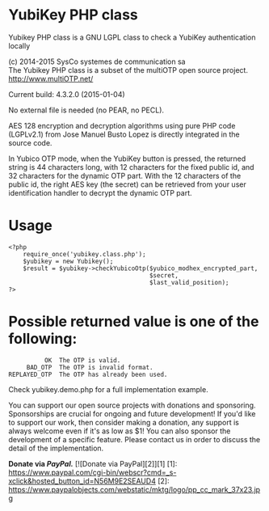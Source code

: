 YubiKey PHP class
=================

Yubikey PHP class is a GNU LGPL class to check a YubiKey authentication locally

(c) 2014-2015 SysCo systemes de communication sa  
The Yubikey PHP class is a subset of the multiOTP open source project.  
http://www.multiOTP.net/

Current build: 4.3.2.0 (2015-01-04)

No external file is needed (no PEAR, no PECL).

AES 128 encryption and decryption algorithms using pure PHP code (LGPLv2.1)
from Jose Manuel Busto Lopez is directly integrated in the source code.

In Yubico OTP mode, when the YubiKey button is pressed, the returned
string is 44 characters long, with 12 characters for the fixed public id,
and 32 characters for the dynamic OTP part. With the 12 characters of the
public id, the right AES key (the secret) can be retrieved from your user
identification handler to decrypt the dynamic OTP part.


# Usage

    <?php
        require_once('yubikey.class.php');
        $yubikey = new Yubikey();
        $result = $yubikey->checkYubicoOtp($yubico_modhex_encrypted_part,
                                           $secret,
                                           $last_valid_position);
    ?>


# Possible returned value is one of the following:  
    
              OK  The OTP is valid.
         BAD_OTP  The OTP is invalid format.
    REPLAYED_OTP  The OTP has already been used.

  Check yubikey.demo.php for a full implementation example.


You can support our open source projects with donations and sponsoring.
Sponsorships are crucial for ongoing and future development!
If you'd like to support our work, then consider making a donation, any support
is always welcome even if it's as low as $1!
You can also sponsor the development of a specific feature. Please contact
us in order to discuss the detail of the implementation.

**Donate via *PayPal.*** [![Donate via PayPal][2]][1]
[1]: https://www.paypal.com/cgi-bin/webscr?cmd=_s-xclick&hosted_button_id=N56M9E2SEAUD4
[2]: https://www.paypalobjects.com/webstatic/mktg/logo/pp_cc_mark_37x23.jpg
